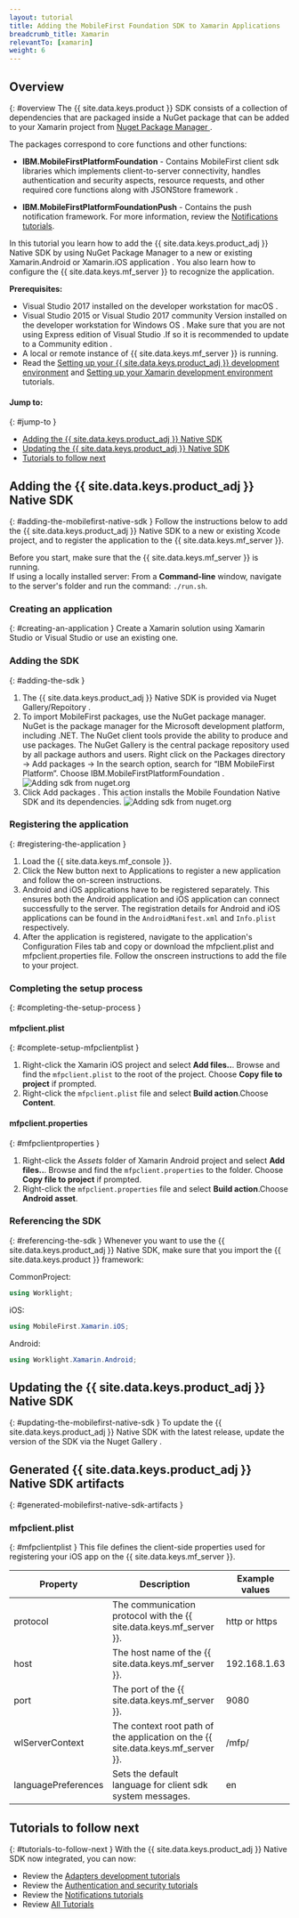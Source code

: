 ```yaml
---
layout: tutorial
title: Adding the MobileFirst Foundation SDK to Xamarin Applications
breadcrumb_title: Xamarin
relevantTo: [xamarin]
weight: 6
---
```

<!-- NLS_CHARSET=UTF-8 -->
## Overview
{: #overview 
The {{ site.data.keys.product }} SDK consists of a collection of dependencies that are packaged inside a NuGet package that can be added to your Xamarin project from [ Nuget Package Manager  ](https://www.nuget.org/packages?q=mobilefirst) .

The packages correspond to core functions and other functions:

* **IBM.MobileFirstPlatformFoundation** - Contains MobileFirst client sdk libraries which implements client-to-server connectivity, handles authentication and security aspects, resource requests, and other required core functions along with JSONStore framework .
 
* **IBM.MobileFirstPlatformFoundationPush** - Contains the push notification framework. For more information, review the [Notifications tutorials](../../../notifications/).

In this tutorial you learn how to add the {{ site.data.keys.product_adj }} Native SDK by using NuGet Package Manager to a new or existing Xamarin.Android or Xamarin.iOS application . You also learn how to configure the {{ site.data.keys.mf_server }} to recognize the application.

**Prerequisites:**

- Visual Studio 2017 installed on the developer workstation for macOS .
- Visual Studio 2015 or Visual Studio 2017 community Version installed on the developer workstation for Windows OS . Make sure that you are not using Express edition of Visual Studio .If so it is recommended to update to a Community edition .  
- A local or remote instance of {{ site.data.keys.mf_server }} is running.
- Read the [Setting up your {{ site.data.keys.product_adj }} development environment](../../../installation-configuration/development/) and [Setting up your Xamarin development environment](../../../installation-configuration/development/xamarin/) tutorials.

#### Jump to:
{: #jump-to }
- [Adding the {{ site.data.keys.product_adj }} Native SDK](#adding-the-mobilefirst-native-sdk)
- [Updating the {{ site.data.keys.product_adj }} Native SDK](#updating-the-mobilefirst-native-sdk)
- [Tutorials to follow next](#tutorials-to-follow-next)

## Adding the {{ site.data.keys.product_adj }} Native SDK
{: #adding-the-mobilefirst-native-sdk }
Follow the instructions below to add the {{ site.data.keys.product_adj }} Native SDK to a new or existing Xcode project, and to register the application to the {{ site.data.keys.mf_server }}.

Before you start, make sure that the {{ site.data.keys.mf_server }} is running.  
If using a locally installed server: From a **Command-line** window, navigate to the server's folder and run the command: `./run.sh`.

### Creating an application
{: #creating-an-application }
Create a Xamarin solution using Xamarin Studio or Visual Studio or use an existing one.

### Adding the SDK
{: #adding-the-sdk }
1. The {{ site.data.keys.product_adj }} Native SDK is provided via Nuget Gallery/Repoitory .
2. To import MobileFirst packages, use the NuGet package manager. NuGet is the package manager for the Microsoft development platform, including .NET. The NuGet client tools provide the ability to produce and use packages. The NuGet Gallery is the central package repository used by all package authors and users. Right click on the Packages directory -> Add packages -> In the search option, search for “IBM MobileFirst Platform”. Choose IBM.MobileFirstPlatformFoundation .
![Adding sdk from nuget.org]({{site.baseurl}}/assets/xamarin-tutorials/add-package1.png)
3. Click Add packages . This action installs the Mobile Foundation Native SDK and its dependencies. 
![Adding sdk from nuget.org]({{site.baseurl}}/assets/xamarin-tutorials/add-package2.png)


### Registering the application
{: #registering-the-application }
1. Load the {{ site.data.keys.mf_console }}.
2. Click the New button next to Applications to register a new application and follow the on-screen instructions.
3. Android and iOS applications have to be registered separately. This ensures both the Android application and iOS application can connect successfully to the server. The registration details for Android and iOS applications can be found in the `AndroidManifest.xml` and `Info.plist` respectively.
3. After the application is registered, navigate to the application's Configuration Files tab and copy or download the mfpclient.plist and mfpclient.properties file. Follow the onscreen instructions to add the file to your project.

### Completing the setup process
{: #completing-the-setup-process }
#### mfpclient.plist
{: #complete-setup-mfpclientplist }
1. Right-click the Xamarin iOS project and select **Add files..**. Browse and find the `mfpclient.plist` to the root of the project. Choose **Copy file to project** if prompted.
2. Right-click the `mfpclient.plist` file and select **Build action**.Choose **Content**.

#### mfpclient.properties
{: #mfpclientproperties }
1. Right-click the *Assets* folder of Xamarin Android project and select **Add files..**. Browse and find the `mfpclient.properties` to the folder. Choose **Copy file to project** if prompted.
2. Right-click the `mfpclient.properties` file and select **Build action**.Choose **Android asset**.

### Referencing the SDK
{: #referencing-the-sdk }
Whenever you want to use the {{ site.data.keys.product_adj }} Native SDK, make sure that you import the {{ site.data.keys.product }} framework:

CommonProject:

```csharp
using Worklight;
```

iOS:

```csharp
using MobileFirst.Xamarin.iOS;
```

Android:

```csharp
using Worklight.Xamarin.Android;
```

## Updating the {{ site.data.keys.product_adj }} Native SDK
{: #updating-the-mobilefirst-native-sdk }
To update the {{ site.data.keys.product_adj }} Native SDK with the latest release, update the version of the SDK via the Nuget Gallery .

## Generated {{ site.data.keys.product_adj }} Native SDK artifacts
{: #generated-mobilefirst-native-sdk-artifacts }
### mfpclient.plist
{: #mfpclientplist }
This file defines the client-side properties used for registering your iOS app on the {{ site.data.keys.mf_server }}.

| Property            | Description                                                         | Example values |
|---------------------|---------------------------------------------------------------------|----------------|
| protocol    | The communication protocol with the {{ site.data.keys.mf_server }}.             | http or https  |
| host        | The host name of the {{ site.data.keys.mf_server }}.                            | 192.168.1.63   |
| port        | The port of the {{ site.data.keys.mf_server }}.                                 | 9080           |
| wlServerContext     | The context root path of the application on the {{ site.data.keys.mf_server }}. | /mfp/          |
| languagePreferences | Sets the default language for client sdk system messages.           | en             |

## Tutorials to follow next
{: #tutorials-to-follow-next }
With the {{ site.data.keys.product_adj }} Native SDK now integrated, you can now:

- Review the [Adapters development tutorials](../../../adapters/)
- Review the [Authentication and security tutorials](../../../authentication-and-security/)
- Review the [Notifications tutorials](../../../notifications/)
- Review [All Tutorials](../../../all-tutorials)
